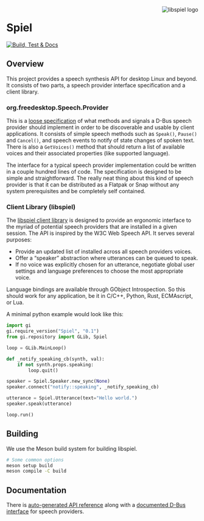 <img alt="libspiel logo" align="right" src="https://raw.githubusercontent.com/eeejay/libspiel/main/spiel-logo.svg">

# Spiel

[![ Build, Test & Docs](https://github.com/eeejay/libspiel/actions/workflows/ci.yml/badge.svg)](https://github.com/eeejay/libspiel/actions/workflows/ci.yml)

## Overview

This project provides a speech synthesis API for desktop Linux and beyond. It consists of two parts, a speech provider interface specification and a client library.

### org.freedesktop.Speech.Provider
This is a [loose specification](https://eeejay.github.io/libspiel/generated-org.freedesktop.Speech.Provider.html) of what methods and signals a D-Bus speech provider should implement in order to be discoverable and usable by client applications. It consists of simple speech methods such as `Speak()`, `Pause()` and `Cancel()`, and speech events to notify of state changes of spoken text. There is also a `GetVoices()` method that should return a list of available voices and their associated properties (like supported language).

The interface for a typical speech provider implementation could be written in a couple hundred lines of code. The specification is designed to be simple and straightforward. The really neat thing about this kind of speech provider is that it can be distributed as a Flatpak or Snap without any system prerequisites and be completely self contained.


### Client Library (libspiel)
The [libspiel client library](https://eeejay.github.io/libspiel/) is designed to provide an ergonomic interface to the myriad of potential speech providers that are installed in a given session. The API is inspired by the W3C Web Speech API. It serves several purposes:
* Provide an updated list of installed across all speech providers voices.
* Offer a “speaker” abstraction where utterances can be queued to speak.
* If no voice was explicitly chosen for an utterance, negotiate global user settings and language preferences to choose the most appropriate voice.

Language bindings are available through GObject Introspection. So this should work for any application, be it in C/C++, Python, Rust, ECMAscript, or Lua.

A minimal python example would look like this:
```python
import gi
gi.require_version("Spiel", "0.1")
from gi.repository import GLib, Spiel

loop = GLib.MainLoop()

def _notify_speaking_cb(synth, val):
    if not synth.props.speaking:
        loop.quit()

speaker = Spiel.Speaker.new_sync(None)
speaker.connect("notify::speaking", _notify_speaking_cb)

utterance = Spiel.Utterance(text="Hello world.")
speaker.speak(utterance)

loop.run()

```

## Building

We use the Meson build system for building libspiel.

```sh
# Some common options
meson setup build
meson compile -C build
```

## Documentation

There is [auto-generated API reference](https://eeejay.github.io/libspiel/) along with a [documented D-Bus interface](https://eeejay.github.io/libspiel/generated-org.freedesktop.Speech.Provider.html) for speech providers.